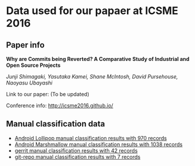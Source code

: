 # Data used for our papaer at ICSME 2016

## Paper info

**Why are Commits being Reverted? A Comparative Study of Industrial and Open Source Projects**

_Junji Shimagaki, Yasutaka Kamei, Shane McIntosh, David Pursehouse, Naoyasu Ubayashi_

Link to our paper: (To be updated)

Conference info: http://icsme2016.github.io/

## Manual classification data

- [Android Lollipop manual classification results with 970 records][01]
- [Android Marshmallow manual classification results with 1038 records][02]
- [gerrit manual classification results with 42 records][03]
- [git-repo manual classification results with 7 records][04]


[01]: ./Android-L.csv
[02]: ./Android-M.csv
[03]: ./gerrit.csv
[04]: ./git-repo.csv
